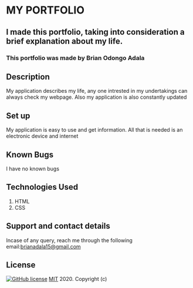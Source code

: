 # MY PORTFOLIO
## I made this portfolio, taking into consideration a brief explanation about my life.
### This portfolio was made by Brian Odongo Adala
## Description
My application describes my life, any one intrested in my undertakings can always check my webpage. Also my application is also constantly updated
## Set up
My application is easy to use and get information.
All that is needed is an electronic device and internet
## Known Bugs
I have no known bugs
## Technologies Used
1. HTML
1. CSS
## Support and contact details
Incase of any query, reach me through the following email:brianadala15@gmail.com
## License
  [![GitHub license](https://img.shields.io/github/license/Naereen/StrapDown.js.svg)](https://github.com/Naereen/StrapDown.js/blob/master/LICENSE)
<a href=https://choosealicense.com/licenses/mit/>MIT</a> 2020.
Copyright (c) 

